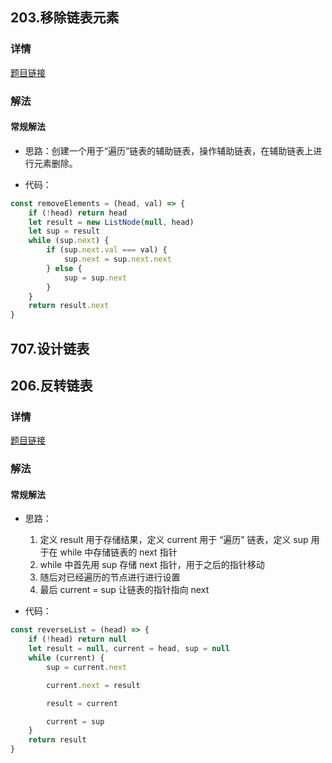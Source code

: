 ## 203.移除链表元素

### 详情

[题目链接](https://programmercarl.com/0203.%E7%A7%BB%E9%99%A4%E9%93%BE%E8%A1%A8%E5%85%83%E7%B4%A0.html#%E7%AE%97%E6%B3%95%E5%85%AC%E5%BC%80%E8%AF%BE)

### 解法

#### 常规解法

- 思路：创建一个用于“遍历”链表的辅助链表，操作辅助链表，在辅助链表上进行元素删除。

- 代码：

```js
const removeElements = (head, val) => {
    if (!head) return head
    let result = new ListNode(null, head)
    let sup = result
    while (sup.next) {
        if (sup.next.val === val) {
            sup.next = sup.next.next
        } else {
            sup = sup.next
        }
    }
    return result.next
}
```

## 707.设计链表


## 206.反转链表

### 详情

[题目链接](https://programmercarl.com/0206.%E7%BF%BB%E8%BD%AC%E9%93%BE%E8%A1%A8.html)

### 解法

#### 常规解法

- 思路：

    1. 定义 result 用于存储结果，定义 current 用于 “遍历” 链表，定义 sup 用于在 while 中存储链表的 next 指针
    2. while 中首先用 sup 存储 next 指针，用于之后的指针移动
    3. 随后对已经遍历的节点进行进行设置
    4. 最后 current = sup 让链表的指针指向 next

- 代码：

```js
const reverseList = (head) => {
    if (!head) return null
    let result = null, current = head, sup = null
    while (current) {
        sup = current.next

        current.next = result

        result = current

        current = sup
    }
    return result
}
```
